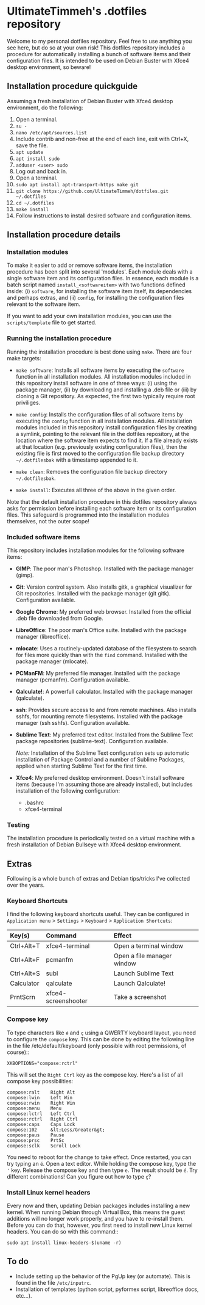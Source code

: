 # UltimateTimmeh's .dotfiles repository

Welcome to my personal dotfiles repository. Feel free to use anything you see
here, but do so at your own risk! This dotfiles repository includes a
procedure for automatically installing a bunch of software items and their
configuration files. It is intended to be used on Debian Buster with Xfce4
desktop environment, so beware!

## Installation procedure quickguide

Assuming a fresh installation of Debian Buster with Xfce4 desktop environment,
do the following:

1. Open a terminal.
1. `su -`
1. `nano /etc/apt/sources.list`
1. Include contrib and non-free at the end of each line, exit with Ctrl+X,
   save the file.
1. `apt update`
1. `apt install sudo`
1. `adduser <user> sudo`
1. Log out and back in.
1. Open a terminal.
1. `sudo apt install apt-transport-https make git`
1. `git clone https://github.com/UltimateTimmeh/dotfiles.git ~/.dotfiles`
1. `cd ~/.dotfiles`
1. `make install`
1. Follow instructions to install desired software and configuration items.

## Installation procedure details

### Installation modules

To make it easier to add or remove software items, the installation procedure
has been split into several 'modules'. Each module deals with a single
software item and its configuration files. In essence, each module is a batch
script named `install_<softwareitem>` with two functions defined inside: (i)
`software`, for installing the software item itself, its dependencies and
perhaps extras, and (ii) `config`, for installing the configuration files
relevant to the software item.

If you want to add your own installation modules, you can use the
`scripts/template` file to get started.

### Running the installation procedure

Running the installation procedure is best done using `make`. There are four
make targets:

- `make software`: Installs all software items by executing the `software`
  function in all installation modules. All installation modules included in
  this repository install software in one of three ways: (i) using the package
  manager, (ii) by downloading and installing a .deb file or (iii) by cloning
  a Git repository. As expected, the first two typically require root
  priviliges.

- `make config`: Installs the configuration files of all software items by
  executing the `config` function in all installation modules. All installation
  modules included in this repository install configuration files by creating a
  symlink, pointing to the relevant file in the dotfiles repository, at the
  location where the software item expects to find it. If a file already exists
  at that location (e.g. previously existing configuration files), then the
  existing file is first moved to the configuration file backup directory
  `~/.dotfilesbak` with a timestamp appended to it.

- `make clean`: Removes the configuration file backup directory
  `~/.dotfilesbak`.

- `make install`: Executes all three of the above in the given order.

Note that the default installation procedure in this dotfiles repository
always asks for permission before installing each software item or its
configuration files. This safeguard is programmed into the installation
modules themselves, not the outer scope!

### Included software items

This repository includes installation modules for the following software items:

- **GIMP**: The poor man's Photoshop. Installed with the package manager (gimp).

- **Git**: Version control system. Also installs gitk, a graphical visualizer
  for Git repositories. Installed with the package manager (git gitk).
  Configuration available.

- **Google Chrome**: My preferred web browser. Installed from the official .deb
  file downloaded from Google.

- **LibreOffice**: The poor man's Office suite. Installed with the package
  manager (libreoffice).

- **mlocate**: Uses a routinely-updated database of the filesystem to search for
  files more quickly than with the `find` command. Installed with the package
  manager (mlocate).

- **PCManFM**: My preferred file manager. Installed with the package manager
  (pcmanfm). Configuration available.

- **Qalculate!**: A powerfull calculator. Installed with the package manager
  (qalculate).

- **ssh**: Provides secure access to and from remote machines. Also installs
  sshfs, for mounting remote filesystems. Installed with the package manager
  (ssh sshfs). Configuration available.

- **Sublime Text**: My preferred text editor. Installed from the Sublime Text
  package repositories (sublime-text). Configuration available.

  *Note:* Installation of the Sublime Text configuration sets up automatic
  installation of Package Control and a number of Sublime Packages, applied when
  starting Sublime Text for the first time.

- **Xfce4**: My preferred desktop environment. Doesn't install software items
  (because I'm assuming those are already installed), but includes installation
  of the following configuration:
  - .bashrc
  - xfce4-terminal

### Testing

The installation procedure is periodically tested on a virtual machine with a
fresh installation of Debian Bullseye with Xfce4 desktop environment.

## Extras

Following is a whole bunch of extras and Debian tips/tricks I've collected over
the years.

### Keyboard Shortcuts

I find the following keyboard shortcuts useful. They can be configured in
`Application menu` > `Settings` > `Keyboard` > `Application Shortcuts`:

| Key(s)      | Command                      | Effect                     |
|:----------- |:---------------------------- |:-------------------------- |
| Ctrl+Alt+T  | xfce4-terminal               | Open a terminal window     |
| Ctrl+Alt+F  | pcmanfm                      | Open a file manager window |
| Ctrl+Alt+S  | subl                         | Launch Sublime Text        |
| Calculator  | qalculate                    | Launch Qalculate!          |
| PrntScrn    | xfce4-screenshooter          | Take a screenshot          |

### Compose key

To type characters like `é` and `ç` using a QWERTY keyboard layout, you need to
configure the `compose` key. This can be done by editing the following line in
the file /etc/default/keyboard (only possible with root permissions, of
course)::

    XKBOPTIONS="compose:rctrl"

This will set the `Right Ctrl` key as the compose key. Here's a list of all
compose key possibilities:

    compose:ralt    Right Alt
    compose:lwin    Left Win
    compose:rwin    Right Win
    compose:menu    Menu
    compose:lctrl   Left Ctrl
    compose:rctrl   Right Ctrl
    compose:caps    Caps Lock
    compose:102     &lt;Less/Greater&gt;
    compose:paus    Pause
    compose:prsc    PrtSc
    compose:sclk    Scroll Lock

You need to reboot for the change to take effect. Once restarted, you can try
typing an `é`. Open a text editor. While holding the compose key, type the `'`
key. Release the compose key and then type `e`. The result should be `é`. Try
different combinations! Can you figure out how to type `ç`?

### Install Linux kernel headers

Every now and then, updating Debian packages includes installing a new kernel.
When running Debian through Virtual Box, this means the guest additions will no
longer work properly, and you have to re-install them. Before you can do that,
however, you first need to install new Linux kernel headers. You can do so
with this command::

    sudo apt install linux-headers-$(uname -r)

## To do

- Include setting up the behavior of the PgUp key (or automate).
  This is found in the file `/etc/inputrc`.
- Installation of templates (python script, pyformex script, libreoffice docs, etc...).
